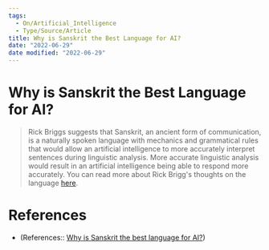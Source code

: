 ```yaml
---
tags:
  - On/Artificial_Intelligence
  - Type/Source/Article
title: Why is Sanskrit the Best Language for AI?
date: "2022-06-29"
date modified: "2022-06-29"
---
```


# Why is Sanskrit the Best Language for AI?
> Rick Briggs suggests that Sanskrit, an ancient form of communication, is a naturally spoken language with mechanics and grammatical rules that would allow an artificial intelligence to more accurately interpret sentences during linguistic analysis. More accurate linguistic analysis would result in an artificial intelligence being able to respond more accurately. You can read more about Rick Brigg's thoughts on the language [here](https://web.archive.org/web/20161203000637/http://vedicsciences.net/articles/sanskrit-nasa.html).

# References
- (References:: [Why is Sanskrit the best language for AI?](https://ai.stackexchange.com/questions/2429/why-is-sanskrit-the-best-language-for-ai))
